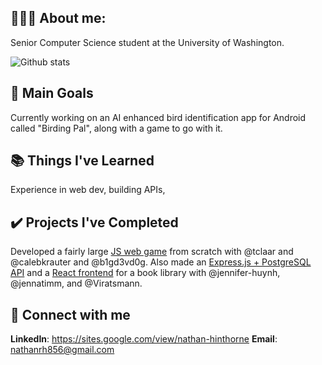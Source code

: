 ## 👨🏻‍💻 About me:

Senior Computer Science student at the University of Washington.

![Github stats](https://github-readme-stats.vercel.app/api?username=NathanHinthorne)


## 🥇 Main Goals

Currently working on an AI enhanced bird identification app for Android called "Birding Pal", along with a game to go with it.


## 📚 Things I've Learned
Experience in web dev, building APIs, 


## ✔️ Projects I've Completed

Developed a fairly large [JS web game](https://github.com/GoodBadChad/good-bad-chad-br) from scratch with @tclaar and @calebkrauter and @b1gd3vd0g.
Also made an [Express.js + PostgreSQL API](https://github.com/NathanHinthorne/TCSS-460-Book-API) and a [React frontend](https://github.com/NathanHinthorne/Book-Frontend) for a book library with @jennifer-huynh, @jennatimm, and @Viratsmann.


## 🔌 Connect with me

**LinkedIn**: https://sites.google.com/view/nathan-hinthorne
**Email**: nathanrh856@gmail.com
